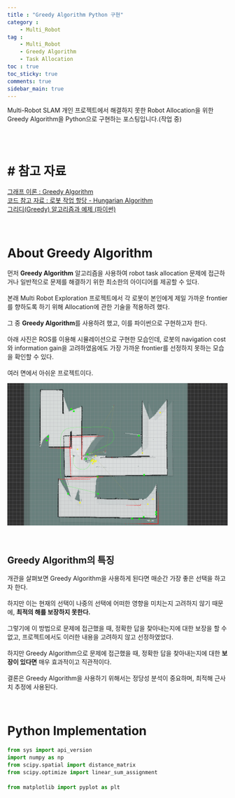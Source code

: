```yaml
---
title : "Greedy Algorithm Python 구현"
category :
    - Multi_Robot
tag :
    - Multi_Robot
    - Greedy Algorithm
    - Task Allocation
toc : true
toc_sticky: true
comments: true
sidebar_main: true
---
```

Multi-Robot SLAM 개인 프로젝트에서 해결하지 못한 Robot Allocation을 위한 Greedy Algorithm을 Python으로 구현하는 포스팅입니다.(작업 중)

<br><br>

# # 참고 자료
[그래프 이론 : Greedy Algorithm](https://www.youtube.com/watch?v=ZeZgP4vsUuw)<br>
[코드 참고 자료 : 로봇 작업 할당 - Hungarian Algorithm](https://ropiens.tistory.com/184)<br>
[그리디(Greedy) 알고리즘과 예제 (파이썬)](https://velog.io/@cha-suyeon/%EC%95%8C%EA%B3%A0%EB%A6%AC%EC%A6%98-%EA%B7%B8%EB%A6%AC%EB%94%94Greedy-%EC%95%8C%EA%B3%A0%EB%A6%AC%EC%A6%98%EA%B3%BC-%EC%98%88%EC%A0%9C-%ED%8C%8C%EC%9D%B4%EC%8D%AC)<br>
<br><br>

# About Greedy Algorithm
먼저 **Greedy Algorithm** 알고리즘을 사용하여 robot task allocation 문제에 접근하거나 일반적으로 문제를 해결하기 위한 최소한의 아이디어를 제공할 수 있다.<br><br>
본래 Multi Robot Exploration 프로젝트에서 각 로봇이 본인에게 제일 가까운 frontier를 향하도록 하기 위해 Allocation에 관한 기술을 적용하려 했다.<br><br>
그 중 **Greedy Algorithm**를 사용하려 했고, 이를 파이썬으로 구현하고자 한다.<br><br>
아래 사진은 ROS를 이용해 시뮬레이션으로 구현한 모습인데, 로봇의 navigation cost와 information gain을 고려하였음에도 가장 가까운 frontier를 선정하지 못하는 모습을 확인할 수 있다.<br><br>
여러 면에서 아쉬운 프로젝트이다.
<p align="center"><img src="/MyPDF/multi_robot(1).png" width = "700" ></p><br>

## Greedy Algorithm의 특징
개관을 살펴보면 Greedy Algorithm을 사용하게 된다면 매순간 가장 좋은 선택을 하고자 한다.<br><br> 
하지만 이는 현재의 선택이 나중의 선택에 어떠한 영향을 미치는지 고려하지 않기 때문에, **최적의 해를 보장하지 못한다.**<br><br>
그렇기에 이 방법으로 문제에 접근했을 때, 정확한 답을 찾아내는지에 대한 보장을 할 수 없고, 프로젝트에서도 이러한 내용을 고려하지 않고 선정하였었다.<br><br>
하지만 Greedy Algorithm으로 문제에 접근했을 때, 정확한 답을 찾아내는지에 대한 **보장이 있다면** 매우 효과적이고 직관적이다.<br><br>
결론은 Greedy Algorithm을 사용하기 위해서는 정당성 분석이 중요하며, 최적해 근사치 추정에 사용된다.<br>
<br><br>

# Python Implementation
```python
from sys import api_version
import numpy as np
from scipy.spatial import distance_matrix
from scipy.optimize import linear_sum_assignment

from matplotlib import pyplot as plt
```
